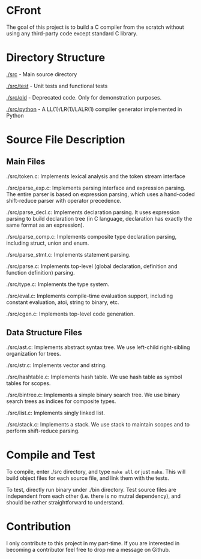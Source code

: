 # CFront  
The goal of this project is to build a C compiler from the scratch without using any third-party code except standard C library.   
  
# Directory Structure
[./src](https://github.com/wangziqi2013/CFront/tree/master/src) - Main source directory   
       
[./src/test](https://github.com/wangziqi2013/CFront/tree/master/src/test) - Unit tests and functional tests
  
[./src/old](https://github.com/wangziqi2013/CFront/tree/master/src/old) - Deprecated code. Only for demonstration purposes.
 
[./src/python](https://github.com/wangziqi2013/CFront/tree/master/src/python) - A LL(1)/LR(1)/LALR(1) compiler generator implemented in Python

# Source File Description

## Main Files

./src/token.c: Implements lexical analysis and the token stream interface

./src/parse_exp.c: Implements parsing interface and expression parsing. The entire parser is based on expression parsing, which uses a hand-coded shift-reduce parser with operator precedence.

./src/parse_decl.c: Implements declaration parsing. It uses expression parsing to build declaration tree (in C language, declaration has exactly the same format as an expression).

./src/parse_comp.c: Implements composite type declaration parsing, including struct, union and enum.

./src/parse_stmt.c: Implements statement parsing.

./src/parse.c: Implements top-level (global declaration, definition and function definition) parsing.

./src/type.c: Implements the type system.

./src/eval.c: Implements compile-time evaluation support, including constant evaluation, atoi, string to binary, etc.

./src/cgen.c: Implements top-level code generation.
 
## Data Structure Files  
 
./src/ast.c: Implements abstract syntax tree. We use left-child right-sibling organization for trees.

./src/str.c: Implements vector and string.

./src/hashtable.c: Implements hash table. We use hash table as symbol tables for scopes.

./src/bintree.c: Implements a simple binary search tree. We use binary search trees as indices for composite types.

./src/list.c: Implements singly linked list.

./src/stack.c: Implements a stack. We use stack to maintain scopes and to perform shift-reduce parsing.
 
# Compile and Test
To compile, enter ./src directory, and type `make all` or just `make`. This will build object files for each source file, and link them with the tests.

To test, directly run binary under ./bin directory. Test source files are independent from each other (i.e. there is no mutral dependency), and should be rather straightforward to understand.

# Contribution
I only contribute to this project in my part-time. If you are interested in becoming a contributor feel free to drop me a message on Github.
